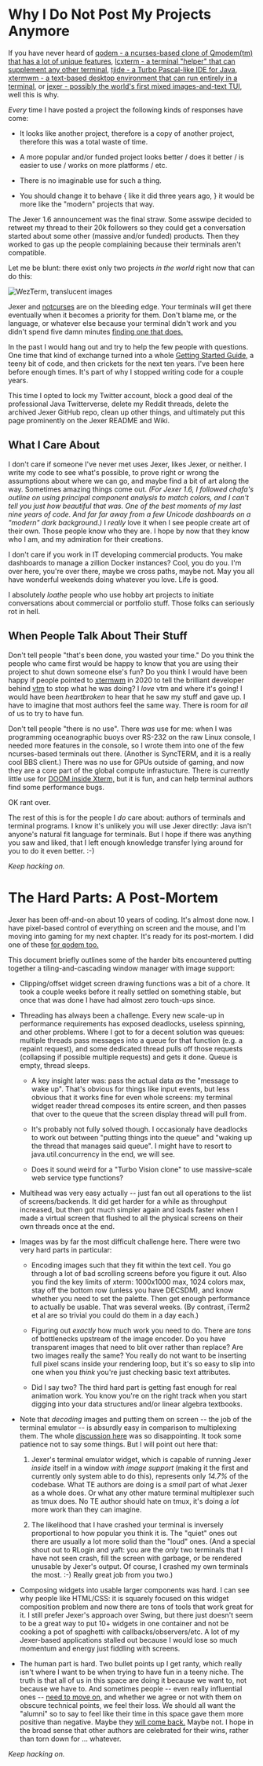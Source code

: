 Why I Do Not Post My Projects Anymore
=====================================

If you have never heard of [qodem - a ncurses-based clone of
Qmodem(tm) that has a lot of unique
features](http://qodem.sourceforge.net), [lcxterm - a terminal
"helper" that can supplement any other
terminal](https://lcxterm.sourceforge.io), [tjide - a Turbo
Pascal-like IDE for Java](https://tjide.sourceforge.io), [xtermwm - a
text-based desktop environment that can run entirely in a
terminal](https://xtermwm.sourceforge.io), or [jexer - possibly the
world's first mixed images-and-text
TUI](https://jexer.sourceforge.io), well this is why.

_Every_ time I have posted a project the following kinds of responses
have come:

* It looks like another project, therefore is a copy of another
  project, therefore this was a total waste of time.

* A more popular and/or funded project looks better / does it better /
  is easier to use / works on more platforms / etc.

* There is no imaginable use for such a thing.

* You should change it to behave { like it did three years ago, } it
  would be more like the "modern" projects that way.

The Jexer 1.6 announcement was the final straw.  Some asswipe decided
to retweet my thread to their 20k followers so they could get a
conversation started about some other (massive and/or funded)
products.  Then they worked to gas up the people complaining because
their terminals aren't compatible.

Let me be blunt: there exist only two projects _in the world_ right
now that can do this:

![WezTerm, translucent images](https://gitlab.com/klamonte/jexer/-/raw/master/screenshots/wezterm_translucent_images.png?raw=true "WezTerm, translucent images")

Jexer and [notcurses](https://github.com/dankamongmen/notcurses) are
on the bleeding edge.  Your terminals will get there eventually when
it becomes a priority for them.  Don't blame me, or the language, or
whatever else because your terminal didn't work and you didn't spend
five damn minutes [finding one that
does.](https://gitlab.com/klamonte/jexer/wikis/terminals)

In the past I would hang out and try to help the few people with
questions.  One time that kind of exchange turned into a whole
[Getting Started
Guide,](http://qodem.sourceforge.net/getting_started/getting_started.html)
a teeny bit of code, and then crickets for the next ten years.  I've
been here before enough times.  It's part of why I stopped writing
code for a couple years.

This time I opted to lock my Twitter account, block a good deal of the
professional Java Twitterverse, delete my Reddit threads, delete the
archived Jexer GitHub repo, clean up other things, and ultimately put
this page prominently on the Jexer README and Wiki.


What I Care About
-----------------

I don't care if someone I've never met uses Jexer, likes Jexer, or
neither.  I write my code to see what's possible, to prove right or
wrong the assumptions about where we can go, and maybe find a bit of
art along the way.  Sometimes amazing things come out.  _(For Jexer
1.6, I followed chafa's outline on using principal component analysis
to match colors, and I can't tell you just how beautiful that was. One
of _the_ best moments of my last nine years of code.  And far _far_
away from a few Unicode dashboards on a "modern" dark background.)_ I
_really_ love it when I see people create art of their own.  Those
people know who they are.  I hope by now that they know who I am, and
my admiration for their creations.

I don't care if you work in IT developing commercial products.  You
make dashboards to manage a zillion Docker instances?  Cool, you do
you.  I'm over here, you're over there, maybe we cross paths, maybe
not.  May you all have wonderful weekends doing whatever you love.
Life is good.

I absolutely _loathe_ people who use hobby art projects to initiate
conversations about commercial or portfolio stuff.  Those folks can
seriously rot in hell.


When People Talk About Their Stuff
----------------------------------

Don't tell people "that's been done, you wasted your time."  Do you
think the people who came first would be happy to know that you are
using their project to shut down someone else's fun?  Do you think I
would have been happy if people pointed to
[xtermwm](https://gitlab.com/klamonte/xtermwm) in 2020 to tell the
brilliant developer behind [vtm](https://github.com/netxs-group/vtm)
to stop what he was doing?  I _love_ vtm and where it's going!  I
would have been _heartbroken_ to hear that he saw my stuff and gave
up.  I have to imagine that most authors feel the same way.  There is
room for _all_ of us to try to have fun.

Don't tell people "there is no use".  There _was_ use for me: when I
was programming oceanographic buoys over RS-232 on the raw Linux
console, I needed more features in the console, so I wrote them into
one of the few ncurses-based terminals out there.  (Another is
SyncTERM, and it is a really cool BBS client.)  There was no use for
GPUs outside of gaming, and now they are a core part of the global
compute infrastucture.  There is currently little use for [DOOM inside
Xterm,](https://gitlab.com/klamonte/xtermdoom) but it is fun, and can
help terminal authors find some performance bugs.

OK rant over.

The rest of this is for the people I _do_ care about: authors of
terminals and terminal programs.  I know it's unlikely you will use
Jexer directly: Java isn't anyone's natural fit language for
terminals.  But I hope if there was anything you saw and liked, that I
left enough knowledge transfer lying around for you to do it even
better. :-)

_Keep hacking on._


The Hard Parts: A Post-Mortem
=============================

Jexer has been off-and-on about 10 years of coding.  It's almost done
now.  I have pixel-based control of everything on screen and the
mouse, and I'm moving into gaming for my next chapter.  It's ready for
its post-mortem.  I did one of these [for qodem
too.](http://qodem.sourceforge.net/version1.html)

This document briefly outlines some of the harder bits encountered
putting together a tiling-and-cascading window manager with image
support:

* Clipping/offset widget screen drawing functions was a bit of a
  chore.  It took a couple weeks before it really settled on something
  stable, but once that was done I have had almost zero touch-ups
  since.

* Threading has always been a challenge.  Every new scale-up in
  performance requirements has exposed deadlocks, useless spinning,
  and other problems.  Where I got to for a decent solution was
  queues: multiple threads pass messages into a queue for that
  function (e.g. a repaint request), and some dedicated thread pulls
  off those requests (collapsing if possible multiple requests) and
  gets it done.  Queue is empty, thread sleeps.

  - A key insight later was: pass the actual data _as_ the "message to
    wake up".  That's obvious for things like input events, but less
    obvious that it works fine for even whole screens: my terminal
    widget reader thread composes its entire screen, and then passes
    that over to the queue that the screen display thread will pull
    from.

  - It's probably not fully solved though.  I occasionaly have
    deadlocks to work out between "putting things into the queue" and
    "waking up the thread that manages said queue".  I might have to
    resort to java.util.concurrency in the end, we will see.

  - Does it sound weird for a "Turbo Vision clone" to use
    massive-scale web service type functions?

* Multihead was very easy actually -- just fan out all operations to
  the list of screens/backends.  It did get harder for a while as
  throughput increased, but then got much simpler again and loads
  faster when I made a virtual screen that flushed to all the physical
  screens on their own threads once at the end.

* Images was by far the most difficult challenge here.  There were two
  very hard parts in particular:

  - Encoding images such that they fit within the text cell.  You go
    through a lot of bad scrolling screens before you figure it out.
    Also you find the key limits of xterm: 1000x1000 max, 1024 colors
    max, stay off the bottom row (unless you have DECSDM), and know
    whether you need to set the palette.  Then get enough performance
    to actually be usable.  That was several weeks.  (By contrast,
    iTerm2 et al are so trivial you could do them in a day each.)

  - Figuring out _exactly_ how much work you need to do.  There are
    _tons_ of bottlenecks upstream of the image encoder.  Do you have
    transparent images that need to blit over rather than replace?
    Are two images really the same?  You really do not want to be
    inserting full pixel scans inside your rendering loop, but it's so
    easy to slip into one when you _think_ you're just checking basic
    text attributes.

  - Did I say two?  The third hard part is getting fast enough for
    real animation work.  You know you're on the right track when you
    start digging into your data structures and/or linear algebra
    textbooks.

* Note that _decoding_ images and putting them on screen -- the job of
  the terminal emulator -- is absurdly easy in comparison to
  multiplexing them.  The whole [discussion
  here](https://gitlab.freedesktop.org/terminal-wg/specifications/-/issues/12)
  was so disappointing.  It took some patience not to say some things.
  But I will point out here that:

  1. Jexer's terminal emulator widget, which is capable of running
     Jexer _inside_ itself in a window _with image support_ (making it
     the first and currently only system able to do this), represents
     only _14.7%_ of the codebase.  What TE authors are doing is a
     _small_ part of what Jexer as a whole does.  Or what any other
     mature terminal multiplexer such as tmux does.  No TE author
     should hate on tmux, it's doing a _lot_ more work than they can
     imagine.

  2. The likelihood that I have crashed your terminal is inversely
     proportional to how popular you think it is.  The "quiet" ones
     out there are usually a lot more solid than the "loud" ones.
     (And a special shout out to RLogin and yaft: you are the _only_
     two terminals that I have not seen crash, fill the screen with
     garbage, or be rendered unusable by Jexer's output.  Of course, I
     crashed my own terminals the most. :-) Really great job from you
     two.)

* Composing widgets into usable larger components was hard.  I can see
  why people like HTML/CSS: it is squarely focused on this widget
  composition problem and now there are tons of tools that work great
  for it.  I still prefer Jexer's approach over Swing, but there just
  doesn't seem to be a great way to put 10+ widgets in one container
  and not be cooking a pot of spaghetti with callbacks/observers/etc.
  A lot of my Jexer-based applications stalled out because I would
  lose so much momentum and energy just fiddling with screens.

* The human part is hard.  Two bullet points up I get ranty, which
  really isn't where I want to be when trying to have fun in a teeny
  niche.  The truth is that all of us in this space are doing it
  because we want to, not because we have to.  And sometimes people --
  even really influential ones -- [need to move
  on,](https://gitlab.gnome.org/GNOME/vte/-/issues/259) and whether we
  agree or not with them on obscure technical points, we feel their
  loss.  We should all want the "alumni" so to say to feel like their
  time in this space gave them more positive than negative.  Maybe
  they [will come
  back.](https://gitlab.com/klamonte/jexer/-/issues/75#note_818607025)
  Maybe not.  I hope in the broad sense that other authors are
  celebrated for their wins, rather than torn down for ... whatever.

_Keep hacking on._
